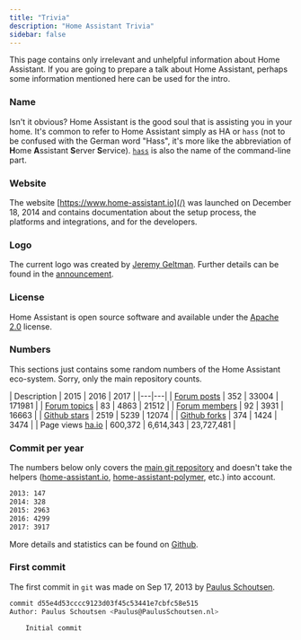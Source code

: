```yaml
---
title: "Trivia"
description: "Home Assistant Trivia"
sidebar: false
---
```


This page contains only irrelevant and unhelpful information about Home Assistant. If you are going to prepare a talk about Home Assistant, perhaps some information mentioned here can be used for the intro.

### Name

Isn't it obvious? Home Assistant is the good soul that is assisting you in your home. It's common to refer to Home Assistant simply as HA or `hass` (not to be confused with the German word "Hass", it's more like the abbreviation of **H**ome **A**ssistant **S**erver **S**ervice). [`hass`](/docs/tools/hass/) is also the name of the command-line part.

### Website

The website [https://www.home-assistant.io](/) was launched on December 18, 2014 and contains documentation about the setup process, the platforms and integrations, and for the developers.

### Logo

The current logo was created by [Jeremy Geltman](http://jeremygeltman.com/). Further details can be found in the [announcement](/blog/2015/03/08/new-logo/).

### License

Home Assistant is open source software and available under the [Apache 2.0](https://www.apache.org/licenses/LICENSE-2.0) license.

### Numbers

This sections just contains some random numbers of the Home Assistant eco-system. Sorry, only the main repository counts.

| Description | 2015 | 2016 | 2017 |
|---|---|
| [Forum posts](https://community.home-assistant.io/) | 352 | 33004 | 171981 |
| [Forum topics](https://community.home-assistant.io/) | 83 | 4863 | 21512 |
| [Forum members](https://community.home-assistant.io/) | 92 | 3931 | 16663 |
| [Github stars](https://github.com/home-assistant/home-assistant/stargazers)  | 2519 | 5239 | 12074 |
| [Github forks](https://github.com/home-assistant/home-assistant/network) | 374 | 1424 | 3474 |
| Page views [ha.io](/) | 600,372 | 6,614,343 | 23,727,481 |

### Commit per year

The numbers below only covers the [main git repository](https://github.com/home-assistant/home-assistant/) and doesn't take the helpers ([home-assistant.io](https://github.com/home-assistant/home-assistant.io), [home-assistant-polymer](https://github.com/home-assistant/home-assistant-polymer), etc.) into account.

```bash
2013: 147
2014: 328
2015: 2963
2016: 4299
2017: 3917
```

More details and statistics can be found on [Github](https://github.com/home-assistant/home-assistant/graphs/contributors).

### First commit

The first commit in `git` was made on Sep 17, 2013 by [Paulus Schoutsen](https://github.com/balloob).

```bash
commit d55e4d53cccc9123d03f45c53441e7cbfc58e515
Author: Paulus Schoutsen <Paulus@PaulusSchoutsen.nl>

    Initial commit
```
